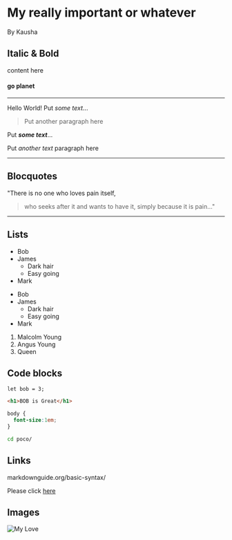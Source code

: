 # My really important or whatever
By Kausha

## Italic & Bold
content here

#### go planet
-----
Hello World!
Put *some text*...
<br>
>Put another paragraph here

Put ***some text***...

Put _another text_ paragraph here

---
## Blocquotes

"There is no one who loves pain itself, 

>who seeks after it and wants to have it, simply because it is pain..."

---
## Lists

- Bob 
- James
  - Dark hair
  - Easy going
- Mark

* Bob 
* James
  - Dark hair
  - Easy going
* Mark

1. Malcolm Young
2. Angus Young
3. Queen

## Code blocks

```
let bob = 3;

```

```html
<h1>BOB is Great</h1>

```
```CSS
body {
  font-size:1em;
}
```

```bash
cd poco/

```

## Links
markdownguide.org/basic-syntax/

Please click [here](markdownguide.org/basic-syntax/)


## Images
![My Love](https://thehorse.com/wp-content/uploads/2017/01/iStock-510488648.jpg)